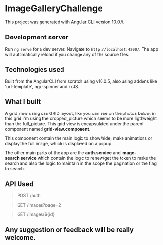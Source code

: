 # ImageGalleryChallenge

This project was generated with [Angular CLI](https://github.com/angular/angular-cli) version 10.0.5.

## Development server

Run `ng serve` for a dev server. Navigate to `http://localhost:4200/`. The app will automatically reload if you change any of the source files.

## Technologies used

Built from the AngularCLI from scratch using v10.0.5, also using addons like 'url-template', ngx-spinner and rxJS.

## What I built

A grid view using css GRID layout, like you can see on the photos below, in this grid I'm using the cropped_picture which seems to be more ligthweight than the full_picture.
This grid view is encapsulated under the parent component named **grid-view.component**.

This component contain the main logic to show/hide, make animations or display the full image, which is displayed on a popup.

The other main parts of the app are the **auth.service** and **image-search.service** which contain the logic to renew/get the token to make the search and also the logic to maintain in the scope the pagination or the flag to search.

## API Used

> POST /auth

> GET /images?page=2

> GET /images/${id}


## Any suggestion or feedback will be really welcome.
